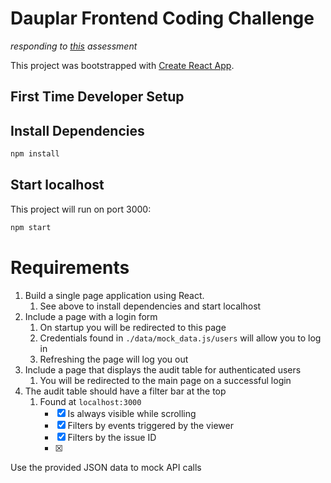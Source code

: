 # Dauplar Frontend Coding Challenge

_responding to [this](https://github.com/Daupler/coding-challenge) assessment_


This project was bootstrapped with [Create React App](https://github.com/facebook/create-react-app).

## First Time Developer Setup

## Install Dependencies 
```bash
npm install
```

## Start localhost

This project will run on port 3000:

```bash
npm start
```

# Requirements
1. Build a single page application using React.
    1. See above to install dependencies and start localhost
2. Include a page with a login form
    1. On startup you will be redirected to this page
    2. Credentials found in `./data/mock_data.js/users` will allow you to log in
    3. Refreshing the page will log you out
3. Include a page that displays the audit table for authenticated users
    1. You will be redirected to the main page on a successful login 
4. The audit table should have a filter bar at the top
    1. Found at `localhost:3000`
        - [x] Is always visible while scrolling
        - [x] Filters by events triggered by the viewer
        - [x] Filters by the issue ID
        - [x]





Use the provided JSON data to mock API calls